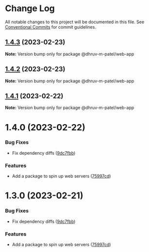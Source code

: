 # Change Log

All notable changes to this project will be documented in this file.
See [Conventional Commits](https://conventionalcommits.org) for commit guidelines.

## [1.4.3](https://github.com/dhruv-m-patel/node-react-monorepo/compare/@dhruv-m-patel/web-app@1.4.2...@dhruv-m-patel/web-app@1.4.3) (2023-02-23)

**Note:** Version bump only for package @dhruv-m-patel/web-app

## [1.4.2](https://github.com/dhruv-m-patel/node-react-monorepo/compare/@dhruv-m-patel/web-app@1.4.1...@dhruv-m-patel/web-app@1.4.2) (2023-02-23)

**Note:** Version bump only for package @dhruv-m-patel/web-app

## [1.4.1](https://github.com/dhruv-m-patel/node-react-monorepo/compare/@dhruv-m-patel/web-app@1.4.0...@dhruv-m-patel/web-app@1.4.1) (2023-02-22)

**Note:** Version bump only for package @dhruv-m-patel/web-app

# 1.4.0 (2023-02-22)

### Bug Fixes

- Fix dependency diffs ([9dc7fbb](https://github.com/dhruv-m-patel/node-react-monorepo/commit/9dc7fbb59532590da154c9bb136de19716100aba))

### Features

- Add a package to spin up web servers ([75997cd](https://github.com/dhruv-m-patel/node-react-monorepo/commit/75997cd855ac1e9bca0bd0d3f305d29f0f31f623))

# 1.3.0 (2023-02-21)

### Bug Fixes

- Fix dependency diffs ([9dc7fbb](https://github.com/dhruv-m-patel/node-react-monorepo/commit/9dc7fbb59532590da154c9bb136de19716100aba))

### Features

- Add a package to spin up web servers ([75997cd](https://github.com/dhruv-m-patel/node-react-monorepo/commit/75997cd855ac1e9bca0bd0d3f305d29f0f31f623))
